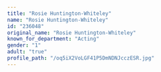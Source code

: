 ```yaml
---
title: "Rosie Huntington-Whiteley"
name: "Rosie Huntington-Whiteley"
id: "236048"
original_name: "Rosie Huntington-Whiteley"
known_for_department: "Acting"
gender: "1"
adult: "true"
profile_path: "/oq5iX2VoLGF41P5DmNDNJcczESR.jpg"
---
```

